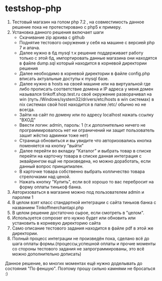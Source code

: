 testshop-php
=================

1) Тестовый магазин на голом php 7.2 , на совместимость данное решение пока не протестировано с php5 к примеру.
2) Установка данного решения включает шаги
    - Скачивание zip архива с github
    - Поднятие тестового окружения у себя на машине с версией php 7 и апача.
    - Далее нужно в бд mysql т.к решение поддерживает работу только с этой бд, импортировать данные магазина они находятся в файле dump.sql который находится в корневой директории решения
    - Далее необходимо в корневой директории в файле config.php вписать актуальные доступы к mysql базе.
    - Далее нужно в hosts на своей машине или на виртуальной где либо прописать соответствие домена и IP адреса у меня домен назывался tinkoff.shop.test.ru
      своё окружение разворачивал на win (путь /Windows/system32/drivers/etc/hosts в win системах) в nix системах свой host находится в папке /etc/ обычно но не всегда.
    - Зайти на сайт по домену или по адресу localhost нажать ссылку "ВХОД"
    - Ввести логин: admin, пароль: 1  (т.к дополнительно ничего не программировалось нет ни ограничений ни защит пользователь зашит жёстко админки тоже нет)
    - Страница обновиться и вы увидите что авторизовались кнопка поменяется на кнопку "выйти"
    - Далее перейти во вкладку "Каталог" и выбрать товар в списке перейти на карточку товара в списке данная интеграция с эквайрингом ещё не произведена, но можно доработать, если данный вопрос принципиален.
    - В карточке товара собственно выбрать колличество товара стрелочками над ценой.
    - Нажать кнопку "Купить", если всё хорошо то вас перебросит на форму оплаты тинькоф банка.
3) Авторизоваться в магазине можно под пользователем admin и паролем 1
4) В целом взят класс стандартной интеграции с сайта тиньков банка  с названием Tinkoffmerchantapi.php
5) В целом решение достаточно сырое, если смотреть в "целом".
6) Используется composer его нужно будет или обновить или установить в корневую директорию сайта
7) Само описание тестового задания находится в файле pdf в этой же директории.
8) Полный процесс интеграции не произведён пока, сделано всё до шага оплаты формы.(процессы,успешной оплаты и прочие моменты со стороны тестового задания не запрограммированы, это всё можно дополнительно дописать)

Данное решение, во многих моментах ещё нужно доделывать до состояния "По феншую".
Поэтому прошу сильно камнями не бросаться :)
